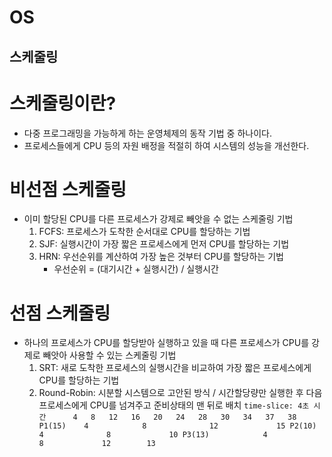 # OS

## 스케줄링
# 스케줄링이란?
 * 다중 프로그래밍을 가능하게 하는 운영체제의 동작 기법 중 하나이다.
 * 프로세스들에게 CPU 등의 자원 배정을 적절히 하여 시스템의 성능을 개선한다.

# 비선점 스케줄링
 * 이미 할당된 CPU를 다른 프로세스가 강제로 빼앗을 수 없는 스케줄링 기법
   1. FCFS: 프로세스가 도착한 순서대로 CPU를 할당하는 기법
   2. SJF: 실행시간이 가장 짧은 프로세스에게 먼저 CPU를 할당하는 기법
   3. HRN: 우선순위를 계산하여 가장 높은 것부터 CPU를 할당하는 기법
      * 우선순위 = (대기시간 + 실행시간) / 실행시간

# 선점 스케줄링
 * 하나의 프로세스가 CPU를 할당받아 실행하고 있을 때 다른 프로세스가 CPU를 강제로 빼앗아 사용할 수 있는 스케줄링 기법
   1. SRT: 새로 도착한 프로세스의 실행시간을 비교하여 가장 짧은 프로세스에게 CPU를 할당하는 기법
   2. Round-Robin: 시분할 시스템으로 고안된 방식 / 시간할당량만 실행한 후 다음 프로세스에게 CPU를 넘겨주고 준비상태의 맨 뒤로 배치
      `time-slice: 4초
      시간      4   8   12   16   20   24   28   30   34   37   38
      P1(15)    4            8              12             15
      P2(10)        4              8             10
      P3(13)            4               8             12        13`